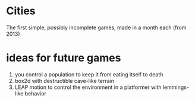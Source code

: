 Cities
=======

The first simple, possibly incomplete games, made in a month each (from 2013)



ideas for future games
======
1. you control a population to keep it from eating itself to death
1. box2d with destructible cave-like terrain
1. LEAP motion to control the environment in a platformer with lemmings-like behavior
